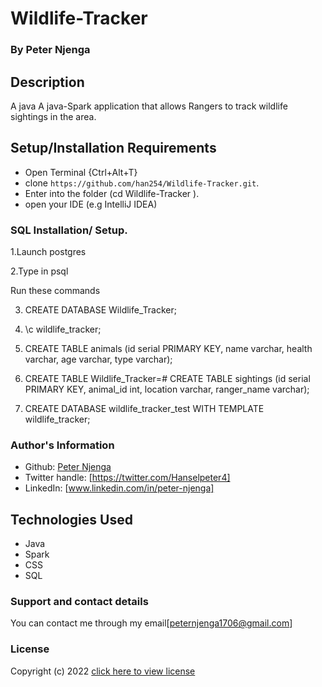 # Wildlife-Tracker
### By **Peter Njenga**
## Description
A java A java-Spark application that allows Rangers to track wildlife sightings in the area.
## Setup/Installation Requirements
* Open Terminal {Ctrl+Alt+T}
* clone ```https://github.com/han254/Wildlife-Tracker.git```.
* Enter into the folder (cd Wildlife-Tracker ).
* open your IDE (e.g  IntelliJ IDEA)

### SQL Installation/ Setup.
1.Launch postgres

2.Type in psql

Run these commands

3. CREATE DATABASE Wildlife_Tracker;

4. \c wildlife_tracker;

5. CREATE TABLE animals (id serial PRIMARY KEY, name varchar, health varchar, age varchar, type varchar);

6. CREATE TABLE Wildlife_Tracker=# CREATE TABLE sightings (id serial PRIMARY KEY, animal_id int, location varchar, ranger_name varchar);

7. CREATE DATABASE wildlife_tracker_test WITH TEMPLATE wildlife_tracker;



### Author's Information
* Github: [Peter Njenga](https://github.com/han254)
* Twitter handle: [https://twitter.com/Hanselpeter4]
* LinkedIn: [www.linkedin.com/in/peter-njenga]
## Technologies Used
* Java
* Spark
* CSS
* SQL
### Support and contact details

You can contact me through my email[peternjenga1706@gmail.com]

### License

Copyright (c) 2022 [click here to view license](LICENSE)